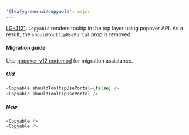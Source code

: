 ```yaml
---
'@leafygreen-ui/copyable': major
---
```


[LG-4121](https://jira.mongodb.org/browse/LG-4121): `Copyable` renders tooltip in the top layer using popover API. As a result, the `shouldTooltipUsePortal` prop is removed

#### Migration guide

Use [popover-v12 codemod](https://github.com/mongodb/leafygreen-ui/tree/main/tools/codemods#popover-v12) for migration assistance.

##### Old
```js
<Copyable shouldTooltipUsePortal={false} />
<Copyable shouldTooltipUsePortal />
```

##### New
```js
<Copyable />
<Copyable />
```
